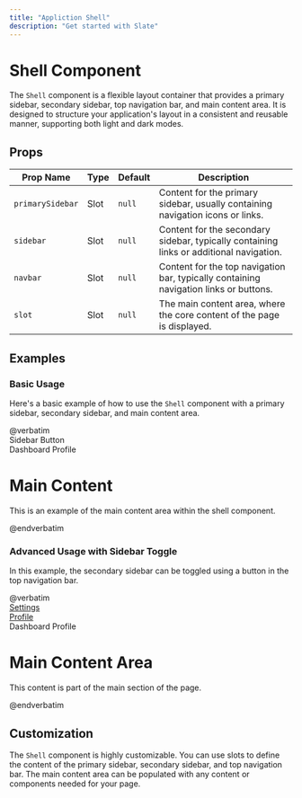 ```yaml
---
title: "Appliction Shell"
description: "Get started with Slate"
---
```


# Shell Component

The `Shell` component is a flexible layout container that provides a primary sidebar, secondary sidebar, top navigation bar, and main content area. It is designed to structure your application's layout in a consistent and reusable manner, supporting both light and dark modes.

## Props

| Prop Name         | Type     | Default    | Description                                                                                  |
|-------------------|----------|------------|----------------------------------------------------------------------------------------------|
| `primarySidebar`  | Slot     | `null`     | Content for the primary sidebar, usually containing navigation icons or links.               |
| `sidebar`         | Slot     | `null`     | Content for the secondary sidebar, typically containing links or additional navigation.       |
| `navbar`          | Slot     | `null`     | Content for the top navigation bar, typically containing navigation links or buttons.         |
| `slot`            | Slot     | `null`     | The main content area, where the core content of the page is displayed.                      |

## Examples

### Basic Usage

Here's a basic example of how to use the `Shell` component with a primary sidebar, secondary sidebar, and main content area.

<x-code-preview>
@verbatim
<x-slate::shell>
    <x-slot name="primarySidebar">
        <!-- Primary Sidebar content for preview -->
        <x-slate::icon icon="carbon-dashboard" size="md" class="hover:text-gray-700 cursor-pointer" />
    </x-slot>
    <x-slot name="sidebar">
        <div class="px-5">
            <!-- Secondary Sidebar content for preview -->
            <x-slate::button size="xs">Sidebar Button</x-slate::button>
        </div>
    </x-slot>
    <x-slot name="navbar">
        <!-- Navbar content for preview -->
        <x-slate::navbar>
            <x-slate::nav-item>Dashboard</x-slate::nav-item>
            <x-slate::nav-item>Profile</x-slate::nav-item>
        </x-slate::navbar>
    </x-slot>
    <!-- Main content for preview -->
    <div class="p-4">
        <h1 class="text-lg font-bold">Main Content</h1>
        <p>This is an example of the main content area within the shell component.</p>
    </div>
</x-slate::shell>
@endverbatim
</x-code-preview>


### Advanced Usage with Sidebar Toggle

In this example, the secondary sidebar can be toggled using a button in the top navigation bar.

<x-code-preview>
@verbatim
<x-slate::shell>
    <x-slot name="primarySidebar">
        <!-- Primary Sidebar content -->
        <x-slate::icon icon="carbon-dashboard" size="md" class="hover:text-gray-700 cursor-pointer" />
    </x-slot>
    <x-slot name="sidebar">
        <div class="px-5">
            <!-- Secondary Sidebar content -->
            <a href="#" onclick="return false">Settings</a><br/>
            <a href="#" onclick="return false">Profile</a>
        </div>
    </x-slot>
    <x-slot name="navbar">
        <!-- Navbar with toggle button -->
        <x-slate::navbar>
            <x-slate::nav-item>
                <x-slate::sidebar-toggle />
            </x-slate::nav-item>
            <x-slate::nav-item>Dashboard</x-slate::nav-item>
            <x-slate::nav-item>Profile</x-slate::nav-item>
        </x-slate::navbar>
    </x-slot>
    <!-- Main content -->
    <div class="p-4">
        <h1 class="text-lg font-bold">Main Content Area</h1>
        <p>This content is part of the main section of the page.</p>
    </div>
</x-slate::shell>
@endverbatim
</x-code-preview>

## Customization

The `Shell` component is highly customizable. You can use slots to define the content of the primary sidebar, secondary sidebar, and top navigation bar. The main content area can be populated with any content or components needed for your page.
